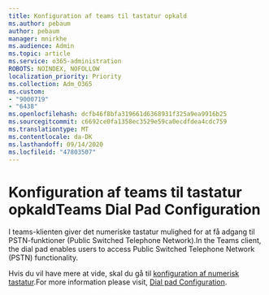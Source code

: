 ```yaml
---
title: Konfiguration af teams til tastatur opkald
ms.author: pebaum
author: pebaum
manager: mnirkhe
ms.audience: Admin
ms.topic: article
ms.service: o365-administration
ROBOTS: NOINDEX, NOFOLLOW
localization_priority: Priority
ms.collection: Adm_O365
ms.custom:
- "9000719"
- "6438"
ms.openlocfilehash: dcfb46f8bfa319661d6368931f325a9ea9916b25
ms.sourcegitcommit: c6692ce0fa1358ec3529e59ca0ecdfdea4cdc759
ms.translationtype: MT
ms.contentlocale: da-DK
ms.lasthandoff: 09/14/2020
ms.locfileid: "47803507"
---
```

# <a name="teams-dial-pad-configuration"></a><span data-ttu-id="9d6b7-102">Konfiguration af teams til tastatur opkald</span><span class="sxs-lookup"><span data-stu-id="9d6b7-102">Teams Dial Pad Configuration</span></span>

<span data-ttu-id="9d6b7-103">I teams-klienten giver det numeriske tastatur mulighed for at få adgang til PSTN-funktioner (Public Switched Telephone Network).</span><span class="sxs-lookup"><span data-stu-id="9d6b7-103">In the Teams client, the dial pad enables users to access Public Switched Telephone Network (PSTN) functionality.</span></span>  

<span data-ttu-id="9d6b7-104">Hvis du vil have mere at vide, skal du gå til [konfiguration af numerisk tastatur](https://docs.microsoft.com/microsoftteams/dial-pad-configuration).</span><span class="sxs-lookup"><span data-stu-id="9d6b7-104">For more information please visit, [Dial pad Configuration](https://docs.microsoft.com/microsoftteams/dial-pad-configuration).</span></span>

